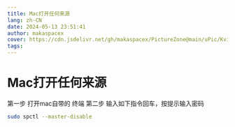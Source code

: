 ```yaml
---
title: Mac打开任何来源 
lang: zh-CN
date: 2024-05-13 23:51:41
author: makaspacex
cover: https://cdn.jsdelivr.net/gh/makaspacex/PictureZone@main/uPic/Kvihfm.png
tags:
---
```


# Mac打开任何来源 
第一步 打开mac自带的  终端 
第二步 输入如下指令回车，按提示输入密码

```bash
sudo spctl --master-disable
```